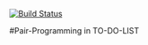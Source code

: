 [![Build Status](https://travis-ci.org/bsdfzzzy/pair-pro.svg?branch=master)](https://travis-ci.org/bsdfzzzy/pair-pro)

#Pair-Programming in TO-DO-LIST
